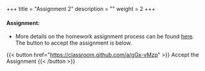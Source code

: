 +++
title = "Assignment 2"
description = ""
weight = 2
+++


#### Assignment:
- More details on the homework assignment process can be found [here](/mgmt6560-sp18/assignments/). The button to accept the assignment is below.

{{< button href="https://classroom.github.com/a/gGx-vMzp" >}} Accept the Assignment {{< /button >}}
